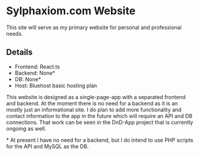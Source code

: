 # Sylphaxiom.com Website

This site will serve as my primary website for personal and professional needs.

## Details

- Frontend: React.ts
- Backend: None\*
- DB: None\*
- Host: Bluehost basic hosting plan

This website is designed as a single-page-app with a separated frontend and
backend. At the moment there is no need for a backend as it is an mostly
just an informational site. I do plan to add more functionality and contact
information to the app in the future which will require an API and DB
connections. That work can be seen in the DnD-App project that is currently
ongoing as well.

\* At present I have no need for a backend, but I do intend to use PHP scripts
for the API and MySQL as the DB.
